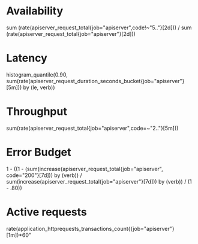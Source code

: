 # Availability
sum (rate(apiserver_request_total{job="apiserver",code!~"5.."}[2d]))
/
sum (rate(apiserver_request_total{job="apiserver"}[2d]))

# Latency
histogram_quantile(0.90,
sum(rate(apiserver_request_duration_seconds_bucket{job="apiserver"}[5m])) by (le, verb))

# Throughput
sum(rate(apiserver_request_total{job="apiserver",code=~"2.."}[5m]))

# Error Budget
1 - ((1 - (sum(increase(apiserver_request_total{job="apiserver", code="200"}[7d])) by (verb)) /  sum(increase(apiserver_request_total{job="apiserver"}[7d])) by (verb)) / (1 - .80))

# Active requests
rate(application_httprequests_transactions_count{{job="apiserver"}[1m])*60"
